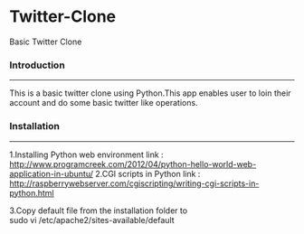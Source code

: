 # Twitter-Clone
Basic Twitter Clone


### Introduction 
-----
This is a basic twitter clone using Python.This app enables user to loin their account and do some basic twitter like operations.

### Installation 
-----
1.Installing Python web environment 
	link : http://www.programcreek.com/2012/04/python-hello-world-web-application-in-ubuntu/
2.CGI scripts in Python
	link : http://raspberrywebserver.com/cgiscripting/writing-cgi-scripts-in-python.html

3.Copy default file from the installation folder to  
	sudo vi /etc/apache2/sites-available/default


